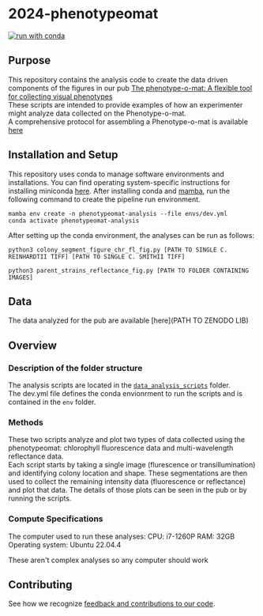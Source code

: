 # 2024-phenotypeomat

[![run with conda](http://img.shields.io/badge/run%20with-conda-3EB049?labelColor=000000&logo=anaconda)](https://docs.conda.io/projects/miniconda/en/latest/)

## Purpose

This repository contains the analysis code to create the data driven components of the figures in our pub [The phenotype-o-mat: A flexible tool for collecting visual phenotypes](https://doi.org/10.57844/arcadia-112f-5023)<br>
These scripts are intended to provide examples of how an experimenter might analyze data collected on the Phenotype-o-mat.<br>
A comprehensive protocol for assembling a Phenotype-o-mat is available [here](https://www.protocols.io/view/building-a-phenotype-o-mat-a-low-cost-diy-plate-re-yxmvm3r3ol3p/v1)<br>

## Installation and Setup

This repository uses conda to manage software environments and installations. You can find operating system-specific instructions for installing miniconda [here](https://docs.conda.io/projects/miniconda/en/latest/). After installing conda and [mamba](https://mamba.readthedocs.io/en/latest/), run the following command to create the pipeline run environment.

```{bash}
mamba env create -n phenotypeomat-analysis --file envs/dev.yml
conda activate phenotypeomat-analysis
```

After setting up the conda environment, the analyses can be run as follows:

`python3 colony_segment_figure_chr_fl_fig.py [PATH TO SINGLE C. REINHARDTII TIFF] [PATH TO SINGLE C. SMITHII TIFF]`

`python3 parent_strains_reflectance_fig.py [PATH TO FOLDER CONTAINING IMAGES]`

## Data

The data analyzed for the pub are available [here](PATH TO ZENODO LIB)

## Overview

### Description of the folder structure

The analysis scripts are located in the [`data_analysis_scripts`](./data_analysis_scripts) folder.<br>
The dev.yml file defines the conda envionrment to run the scripts and is contained in the `env` folder.

### Methods

These two scripts analyze and plot two types of data collected using the phenotypeomat: chlorophyll fluorescence data and multi-wavelength reflectance data.<br>
Each script starts by taking a single image (flurescence or transillumination) and identifying colony location and shape. These segmentations are then used to collect the remaining intensity data (fluorescence or reflectance) and plot that data. The details of those plots can be seen in the pub or by running the scripts.

### Compute Specifications
The computer used to run these analyses:
CPU: i7-1260P
RAM: 32GB
Operating system: Ubuntu 22.04.4

These aren't complex analyses so any computer should work

## Contributing

See how we recognize [feedback and contributions to our code](https://github.com/Arcadia-Science/arcadia-software-handbook/blob/main/guides-and-standards/guide-credit-for-contributions.md).
